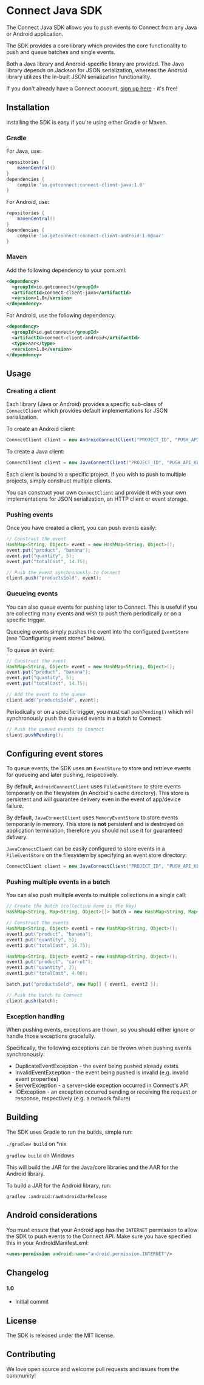 Connect Java SDK
================

The Connect Java SDK allows you to push events to Connect from any Java or Android application.

The SDK provides a core library which provides the core functionality to push and queue batches and single events.

Both a Java library and Android-specific library are provided. The Java library depends on Jackson for JSON serialization, whereas the Android library utilizes the in-built JSON serialization functionality.

If you don't already have a Connect account, [sign up here](https://getconnect.io) - it's free!

## Installation

Installing the SDK is easy if you're using either Gradle or Maven.

### Gradle

For Java, use:

```groovy
repositories {
    mavenCentral()
}
dependencies {
    compile 'io.getconnect:connect-client-java:1.0'
}
```

For Android, use:

```groovy
repositories {
    mavenCentral()
}
dependencies {
    compile 'io.getconnect:connect-client-android:1.0@aar'
}
```

### Maven

Add the following dependency to your pom.xml:

```xml
<dependency>
  <groupId>io.getconnect</groupId>
  <artifactId>connect-client-java</artifactId>
  <version>1.0</version>
</dependency>
```

For Android, use the following dependency:

```xml
<dependency>
  <groupId>io.getconnect</groupId>
  <artifactId>connect-client-android</artifactId>
  <type>aar</type>
  <version>1.0</version>
</dependency>
```

## Usage

### Creating a client

Each library (Java or Android) provides a specific sub-class of `ConnectClient` which provides default implementations for JSON serialization.

To create an Android client:

```java
ConnectClient client = new AndroidConnectClient("PROJECT_ID", "PUSH_API_KEY");
```

To create a Java client:

```java
ConnectClient client = new JavaConnectClient("PROJECT_ID", "PUSH_API_KEY");
```

Each client is bound to a specific project.  If you wish to push to multiple projects, simply construct multiple clients.

You can construct your own `ConnectClient` and provide it with your own implementations for JSON serialization, an HTTP client or event storage.

### Pushing events

Once you have created a client, you can push events easily:

```java
// Construct the event
HashMap<String, Object> event = new HashMap<String, Object>();
event.put("product", "banana");
event.put("quantity", 5);
event.put("totalCost", 14.75);

// Push the event synchronously to Connect
client.push("productsSold", event);
```

### Queueing events

You can also queue events for pushing later to Connect.  This is useful if you are collecting many events and wish to push them periodically or on a specific trigger.

Queueing events simply pushes the event into the configured `EventStore` (see "Configuring event stores" below).

To queue an event:

```java
// Construct the event
HashMap<String, Object> event = new HashMap<String, Object>();
event.put("product", "banana");
event.put("quantity", 5);
event.put("totalCost", 14.75);

// Add the event to the queue
client.add("productsSold", event);
```

Periodically or on a specific trigger, you must call `pushPending()` which will synchronously push the queued events in a batch to Connect:

```java
// Push the queued events to Connect
client.pushPending();
```

## Configuring event stores

To queue events, the SDK uses an `EventStore` to store and retrieve events for queueing and later pushing, respectively.

By default, `AndroidConnectClient` uses `FileEventStore` to store events temporarily on the filesystem (in Android's cache directory).  This store is persistent and will guarantee delivery even in the event of app/device failure.

By default, `JavaConnectClient` uses `MemoryEventStore` to store events temporarily in memory.  This store is **not** persistent and is destroyed on application termination, therefore you should not use it for guaranteed delivery.

`JavaConnectClient` can be easily configured to store events in a `FileEventStore` on the filesystem by specifying an event store directory:

```java
ConnectClient client = new JavaConnectClient("PROJECT_ID", "PUSH_API_KEY", "/path/to/event/store");
```

### Pushing multiple events in a batch

You can also push multiple events to multiple collections in a single call:

```java
// Create the batch (collection name is the key)
HashMap<String, Map<String, Object>[]> batch = new HashMap<String, Map<String, Object>[]>();

// Construct the events
HashMap<String, Object> event1 = new HashMap<String, Object>();
event1.put("product", "banana");
event1.put("quantity", 5);
event1.put("totalCost", 14.75);

HashMap<String, Object> event2 = new HashMap<String, Object>();
event1.put("product", "carrot");
event1.put("quantity", 2);
event1.put("totalCost", 4.00);

batch.put("productsSold", new Map[] { event1, event2 });

// Push the batch to Connect
client.push(batch);
```

### Exception handling

When pushing events, exceptions are thown, so you should either ignore or handle those exceptions gracefully.

Specifically, the following exceptions can be thrown when pushing events synchronously:

* DuplicateEventException - the event being pushed already exists
* InvalidEventException - the event being pushed is invalid (e.g. invalid event properties)
* ServerException - a server-side exception occurred in Connect's API
* IOException - an exception occurred sending or receiving the request or response, respectively (e.g. a network failure)

## Building

The SDK uses Gradle to run the builds, simple run:

`./gradlew build` on *nix

`gradlew build` on Windows

This will build the JAR for the Java/core libraries and the AAR for the Android library.

To build a JAR for the Android library, run:

`gradlew :android:rawAndroidJarRelease`

## Android considerations

You must ensure that your Android app has the `INTERNET` permission to allow the SDK to push events to the Connect API.  Make sure you have specified this in your AndroidManifest.xml:

```xml
<uses-permission android:name="android.permission.INTERNET"/>
```

## Changelog

#### 1.0

+ Initial commit

## License

The SDK is released under the MIT license.

## Contributing

We love open source and welcome pull requests and issues from the community!